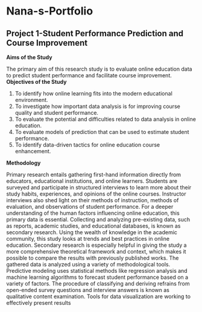 # Nana-s-Portfolio
## Project 1-Student Performance Prediction and Course Improvement 

**Aims of the Study**

The primary aim of this research study is to evaluate online education data to predict student performance and facilitate course improvement. 
**Objectives of the Study**
1. To identify how online learning fits into the modern educational environment.
2. To investigate how important data analysis is for improving course quality and student performance.
3. To evaluate the potential and difficulties related to data analysis in online education.
4. To evaluate models of prediction that can be used to estimate student performance.
5. To identify data-driven tactics for online education course enhancement.

**Methodology**

Primary research entails gathering first-hand information directly from educators, educational institutions, and online learners. Students are surveyed and participate in structured interviews to learn more about their study habits, experiences, and opinions of the online courses. Instructor interviews also shed light on their methods of instruction, methods of evaluation, and observations of student performance. For a deeper understanding of the human factors influencing online education, this primary data is essential. Collecting and analyzing pre-existing data, such as reports, academic studies, and educational databases, is known as secondary research. Using the wealth of knowledge in the academic community, this study looks at trends and best practices in online education. Secondary research is especially helpful in giving the study a more comprehensive theoretical framework and context, which makes it possible to compare the results with previously published works. The gathered data is analyzed using a variety of methodological tools. Predictive modeling uses statistical methods like regression analysis and machine learning algorithms to forecast student performance based on a variety of factors. The procedure of classifying and deriving refrains from open-ended survey questions and interview answers is known as qualitative content examination. Tools for data visualization are working to effectively present results 
